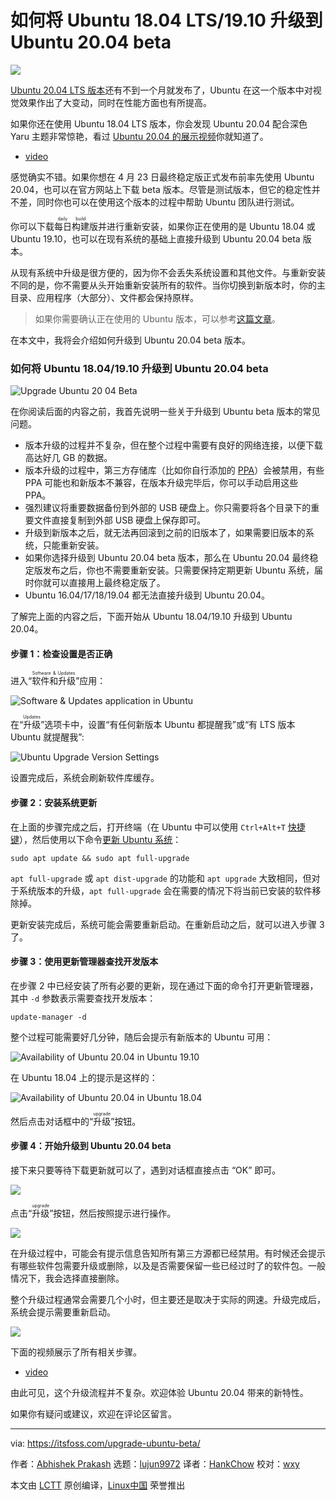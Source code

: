 [#]: collector: (lujun9972)
[#]: translator: (HankChow)
[#]: reviewer: (wxy)
[#]: publisher: (wxy)
[#]: url: (https://linux.cn/article-12085-1.html)
[#]: subject: (How to Upgrade to Ubuntu 20.04 Beta from 18.04 & 19.10)
[#]: via: (https://itsfoss.com/upgrade-ubuntu-beta/)
[#]: author: (Abhishek Prakash https://itsfoss.com/author/abhishek/)

如何将 Ubuntu 18.04 LTS/19.10 升级到 Ubuntu 20.04 beta
======

![](https://img.linux.net.cn/data/attachment/album/202004/08/125043m1qyy7gzvkjazx41.jpg)

[Ubuntu 20.04 LTS 版本][1]还有不到一个月就发布了，Ubuntu 在这一个版本中对视觉效果作出了大变动，同时在性能方面也有所提高。

如果你还在使用 Ubuntu 18.04 LTS 版本，你会发现 Ubuntu 20.04 配合深色 Yaru 主题非常惊艳，看过 [Ubuntu 20.04 的展示视频][2]你就知道了。

- [video](https://img.linux.net.cn/static/video/Ubuntu%2020.04%20Desktop%20Tour%20-%20Check%20Out%20New%20Features-9u5B0njRgOw.mp4)

感觉确实不错。如果你想在 4 月 23 日最终稳定版正式发布前率先使用 Ubuntu 20.04，也可以在官方网站上下载 beta 版本。尽管是测试版本，但它的稳定性并不差，同时你也可以在使用这个版本的过程中帮助 Ubuntu 团队进行测试。

你可以下载<ruby>每日构建<rt>daily build</rt></ruby>版并进行重新安装，如果你正在使用的是 Ubuntu 18.04 或 Ubuntu 19.10，也可以在现有系统的基础上直接升级到 Ubuntu 20.04 beta 版本。

从现有系统中升级是很方便的，因为你不会丢失系统设置和其他文件。与重新安装不同的是，你不需要从头开始重新安装所有的软件。当你切换到新版本时，你的主目录、应用程序（大部分）、文件都会保持原样。

> 如果你需要确认正在使用的 Ubuntu 版本，可以参考[这篇文章][4]。

在本文中，我将会介绍如何升级到 Ubuntu 20.04 beta 版本。

### 如何将 Ubuntu 18.04/19.10 升级到 Ubuntu 20.04 beta

![Upgrade Ubuntu 20 04 Beta][5]

在你阅读后面的内容之前，我首先说明一些关于升级到 Ubuntu beta 版本的常见问题。

  * 版本升级的过程并不复杂，但在整个过程中需要有良好的网络连接，以便下载高达好几 GB 的数据。
  * 版本升级的过程中，第三方存储库（比如你自行添加的 [PPA][6]）会被禁用，有些 PPA 可能也和新版本不兼容，在版本升级完毕后，你可以手动启用这些 PPA。
  * 强烈建议将重要数据备份到外部的 USB 硬盘上。你只需要将各个目录下的重要文件直接复制到外部 USB 硬盘上保存即可。
  * 升级到新版本之后，就无法再回滚到之前的旧版本了，如果需要旧版本的系统，只能重新安装。
  * 如果你选择升级到 Ubuntu 20.04 beta 版本，那么在 Ubuntu 20.04 最终稳定版发布之后，你也不需要重新安装。只需要保持定期更新 Ubuntu 系统，届时你就可以直接用上最终稳定版了。
  * Ubuntu 16.04/17/18/19.04 都无法直接升级到 Ubuntu 20.04。

了解完上面的内容之后，下面开始从 Ubuntu 18.04/19.10 升级到 Ubuntu 20.04。

#### 步骤 1：检查设置是否正确

进入“<ruby>软件和升级<rt>Software & Updates</rt></ruby>”应用：

![Software & Updates application in Ubuntu][7]

在“<ruby>升级<rt>Updates</rt></ruby>”选项卡中，设置“有任何新版本 Ubuntu 都提醒我”或“有 LTS 版本 Ubuntu 就提醒我”:

![Ubuntu Upgrade Version Settings][8]

设置完成后，系统会刷新软件库缓存。

#### 步骤 2：安装系统更新

在上面的步骤完成之后，打开终端（在 Ubuntu 中可以使用 `Ctrl+Alt+T` [快捷键][9]），然后使用以下命令[更新 Ubuntu 系统][10]：

```
sudo apt update && sudo apt full-upgrade
```

`apt full-upgrade` 或 `apt dist-upgrade` 的功能和 `apt upgrade` 大致相同，但对于系统版本的升级，`apt full-upgrade` 会在需要的情况下将当前已安装的软件移除掉。

更新安装完成后，系统可能会需要重新启动。在重新启动之后，就可以进入步骤 3 了。

#### 步骤 3：使用更新管理器查找开发版本

在步骤 2 中已经安装了所有必要的更新，现在通过下面的命令打开更新管理器，其中 `-d` 参数表示需要查找开发版本：

```
update-manager -d
```

整个过程可能需要好几分钟，随后会提示有新版本的 Ubuntu 可用：

![Availability of Ubuntu 20.04 in Ubuntu 19.10][11]

在 Ubuntu 18.04 上的提示是这样的：

![Availability of Ubuntu 20.04 in Ubuntu 18.04][12]

然后点击对话框中的“<ruby>升级<rt>upgrade</rt></ruby>”按钮。

#### 步骤 4：开始升级到 Ubuntu 20.04 beta

接下来只要等待下载更新就可以了，遇到对话框直接点击 “OK” 即可。

![][13]

点击“<ruby>升级<rt>upgrade</rt></ruby>”按钮，然后按照提示进行操作。

![][14]

在升级过程中，可能会有提示信息告知所有第三方源都已经禁用。有时候还会提示有哪些软件包需要升级或删除，以及是否需要保留一些已经过时了的软件包。一般情况下，我会选择直接删除。

整个升级过程通常会需要几个小时，但主要还是取决于实际的网速。升级完成后，系统会提示需要重新启动。

![][15]

下面的视频展示了所有相关步骤。

- [video](https://img.linux.net.cn/static/video/How%20to%20Upgrade%20to%20Ubuntu%2020.04%20Beta%20from%2018.04%20&%2019.10%20Right%20Now-RkxxEtaTVkA.mp4)

由此可见，这个升级流程并不复杂。欢迎体验 Ubuntu 20.04 带来的新特性。

如果你有疑问或建议，欢迎在评论区留言。


--------------------------------------------------------------------------------

via: https://itsfoss.com/upgrade-ubuntu-beta/

作者：[Abhishek Prakash][a]
选题：[lujun9972][b]
译者：[HankChow](https://github.com/HankChow)
校对：[wxy](https://github.com/wxy)

本文由 [LCTT](https://github.com/LCTT/TranslateProject) 原创编译，[Linux中国](https://linux.cn/) 荣誉推出

[a]: https://itsfoss.com/author/abhishek/
[b]: https://github.com/lujun9972
[1]: https://itsfoss.com/ubuntu-20-04-release-features/
[2]: https://www.youtube.com/watch?v=9u5B0njRgOw
[3]: https://www.youtube.com/c/itsfoss?sub_confirmation=1
[4]: https://linux.cn/article-9872-1.html
[5]: https://i0.wp.com/itsfoss.com/wp-content/uploads/2020/03/upgrade-ubuntu-20-04-beta.jpg?ssl=1
[6]: https://itsfoss.com/ppa-guide/
[7]: https://i0.wp.com/itsfoss.com/wp-content/uploads/2020/03/software-updates-app-ubuntu.jpg?ssl=1
[8]: https://i1.wp.com/itsfoss.com/wp-content/uploads/2020/03/ubuntu-upgrade-version-settings.jpg?ssl=1
[9]: https://itsfoss.com/ubuntu-shortcuts/
[10]: https://itsfoss.com/update-ubuntu/
[11]: https://i0.wp.com/itsfoss.com/wp-content/uploads/2020/03/upgrade-ubuntu-20-04.jpg?ssl=1
[12]: https://i2.wp.com/itsfoss.com/wp-content/uploads/2020/03/upgrade-ubuntu-20-04-from-18-04.jpg?ssl=1
[13]: https://i2.wp.com/itsfoss.com/wp-content/uploads/2020/03/upgrade-ubuntu-20-04-steps-1.jpg?ssl=1
[14]: https://i0.wp.com/itsfoss.com/wp-content/uploads/2020/03/upgrade-ubuntu-20-04-steps-2.jpg?ssl=1
[15]: https://i2.wp.com/itsfoss.com/wp-content/uploads/2020/03/restart-to-finish-beta-upgarde-ubuntu-20-04.jpg?ssl=1
